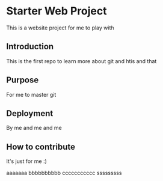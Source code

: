 # Starter Web Project

This is a website project for me to play with

## Introduction
This is the first repo to learn more about git and htis and that


## Purpose
For me to master git


## Deployment
By me and me and me

## How to contribute
It's just for me :)

aaaaaaa bbbbbbbbbb ccccccccccc sssssssss